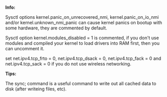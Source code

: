 **Info:**

Sysctl options kernel.panic_on_unrecovered_nmi, kernel.panic_on_io_nmi and/or kernel.unknown_nmi_panic can cause kernel panics on bootup with some hardware, they are commented by default.

Sysctl option kernel.modules_disabled = 1 is commented, if you don't use modules and compiled your kernel to load drivers into RAM first, then you can uncomment it.

set net.ipv4.tcp_frto = 0, net.ipv4.tcp_dsack = 0, net.ipv4.tcp_fack = 0 and net.ipv4.tcp_sack = 0 if you do not use wireless networking.

**Tips:**

The sync; command is a useful command to write out all cached data to disk (after writeing files, etc).
